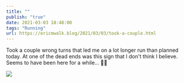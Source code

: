 ```yaml
---
title: ""
publish: "true"
date: 2021-03-03 18:48:00
tags: "Running"
url: https://ericmwalk.blog/2021/03/03/took-a-couple.html
---
```


Took a couple wrong turns that led me on a lot longer run than planned today. At one of the dead ends was this sign that I don't think I believe. Seems to have been here for a while... 🤔🏃

![](https://ericmwalk.blog/uploads/2021/8ee1306e04.jpg)